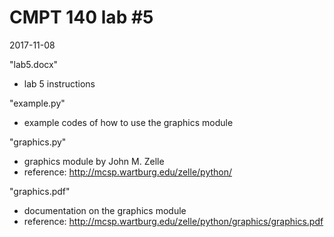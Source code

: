 # CMPT 140 lab #5

2017-11-08

"lab5.docx"
- lab 5 instructions

"example.py"
- example codes of how to use the graphics module

"graphics.py"
- graphics module by John M. Zelle
- reference: http://mcsp.wartburg.edu/zelle/python/

"graphics.pdf"
- documentation on the graphics module
- reference: http://mcsp.wartburg.edu/zelle/python/graphics/graphics.pdf
